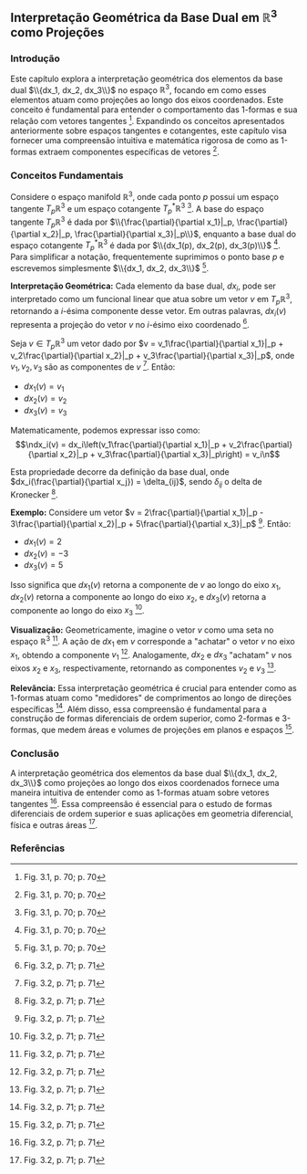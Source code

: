 ## Interpretação Geométrica da Base Dual em $\mathbb{R}^3$ como Projeções

### Introdução
Este capítulo explora a interpretação geométrica dos elementos da base dual $\\{dx_1, dx_2, dx_3\\}$ no espaço $\mathbb{R}^3$, focando em como esses elementos atuam como projeções ao longo dos eixos coordenados. Este conceito é fundamental para entender o comportamento das 1-formas e sua relação com vetores tangentes [^70]. Expandindo os conceitos apresentados anteriormente sobre espaços tangentes e cotangentes, este capítulo visa fornecer uma compreensão intuitiva e matemática rigorosa de como as 1-formas extraem componentes específicas de vetores [^70].

### Conceitos Fundamentais
Considere o espaço manifold $\mathbb{R}^3$, onde cada ponto $p$ possui um espaço tangente $T_p\mathbb{R}^3$ e um espaço cotangente $T_p^*\mathbb{R}^3$ [^70]. A base do espaço tangente $T_p\mathbb{R}^3$ é dada por $\\{\frac{\partial}{\partial x_1}|_p, \frac{\partial}{\partial x_2}|_p, \frac{\partial}{\partial x_3}|_p\\}$, enquanto a base dual do espaço cotangente $T_p^*\mathbb{R}^3$ é dada por $\\{dx_1(p), dx_2(p), dx_3(p)\\}$ [^70]. Para simplificar a notação, frequentemente suprimimos o ponto base $p$ e escrevemos simplesmente $\\{dx_1, dx_2, dx_3\\}$ [^70].

**Interpretação Geométrica:**
Cada elemento da base dual, $dx_i$, pode ser interpretado como um funcional linear que atua sobre um vetor $v$ em $T_p\mathbb{R}^3$, retornando a *i*-ésima componente desse vetor. Em outras palavras, $dx_i(v)$ representa a projeção do vetor $v$ no *i*-ésimo eixo coordenado [^71].

Seja $v \in T_p\mathbb{R}^3$ um vetor dado por $v = v_1\frac{\partial}{\partial x_1}|_p + v_2\frac{\partial}{\partial x_2}|_p + v_3\frac{\partial}{\partial x_3}|_p$, onde $v_1, v_2, v_3$ são as componentes de $v$ [^71]. Então:
- $dx_1(v) = v_1$
- $dx_2(v) = v_2$
- $dx_3(v) = v_3$

Matematicamente, podemos expressar isso como:
$$\ndx_i(v) = dx_i\left(v_1\frac{\partial}{\partial x_1}|_p + v_2\frac{\partial}{\partial x_2}|_p + v_3\frac{\partial}{\partial x_3}|_p\right) = v_i\n$$

Esta propriedade decorre da definição da base dual, onde $dx_i(\frac{\partial}{\partial x_j}) = \delta_{ij}$, sendo $\delta_{ij}$ o delta de Kronecker [^71].

**Exemplo:**
Considere um vetor $v = 2\frac{\partial}{\partial x_1}|_p - 3\frac{\partial}{\partial x_2}|_p + 5\frac{\partial}{\partial x_3}|_p$ [^71]. Então:
- $dx_1(v) = 2$
- $dx_2(v) = -3$
- $dx_3(v) = 5$

Isso significa que $dx_1(v)$ retorna a componente de $v$ ao longo do eixo $x_1$, $dx_2(v)$ retorna a componente ao longo do eixo $x_2$, e $dx_3(v)$ retorna a componente ao longo do eixo $x_3$ [^71].

**Visualização:**
Geometricamente, imagine o vetor $v$ como uma seta no espaço $\mathbb{R}^3$ [^71]. A ação de $dx_1$ em $v$ corresponde a "achatar" o vetor $v$ no eixo $x_1$, obtendo a componente $v_1$ [^71]. Analogamente, $dx_2$ e $dx_3$ "achatam" $v$ nos eixos $x_2$ e $x_3$, respectivamente, retornando as componentes $v_2$ e $v_3$ [^71].

**Relevância:**
Essa interpretação geométrica é crucial para entender como as 1-formas atuam como "medidores" de comprimentos ao longo de direções específicas [^71]. Além disso, essa compreensão é fundamental para a construção de formas diferenciais de ordem superior, como 2-formas e 3-formas, que medem áreas e volumes de projeções em planos e espaços [^71].

### Conclusão
A interpretação geométrica dos elementos da base dual $\\{dx_1, dx_2, dx_3\\}$ como projeções ao longo dos eixos coordenados fornece uma maneira intuitiva de entender como as 1-formas atuam sobre vetores tangentes [^71]. Essa compreensão é essencial para o estudo de formas diferenciais de ordem superior e suas aplicações em geometria diferencial, física e outras áreas [^71].

### Referências
[^70]: Fig. 3.1, p. 70; p. 70
[^71]: Fig. 3.2, p. 71; p. 71
<!-- END -->